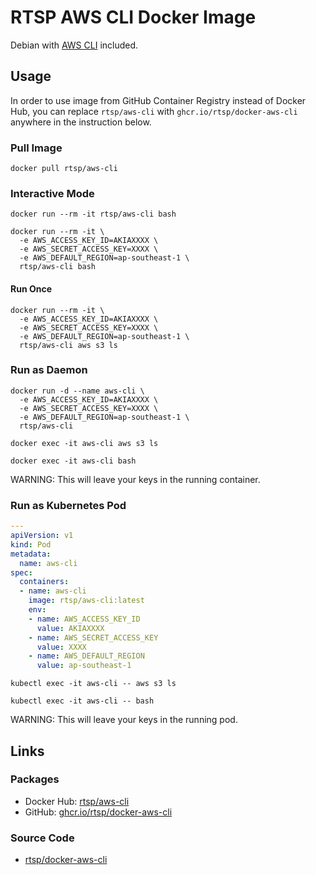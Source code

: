 # RTSP AWS CLI Docker Image

Debian with [AWS CLI](https://github.com/aws/aws-cli/tree/v2) included.


## Usage

In order to use image from GitHub Container Registry instead of Docker Hub, you can replace `rtsp/aws-cli` with `ghcr.io/rtsp/docker-aws-cli` anywhere in the instruction below.

### Pull Image

```ShellSession
docker pull rtsp/aws-cli
```

### Interactive Mode

```ShellSession
docker run --rm -it rtsp/aws-cli bash
```

```ShellSession
docker run --rm -it \
  -e AWS_ACCESS_KEY_ID=AKIAXXXX \
  -e AWS_SECRET_ACCESS_KEY=XXXX \
  -e AWS_DEFAULT_REGION=ap-southeast-1 \
  rtsp/aws-cli bash
```

#### Run Once

```ShellSession
docker run --rm -it \
  -e AWS_ACCESS_KEY_ID=AKIAXXXX \
  -e AWS_SECRET_ACCESS_KEY=XXXX \
  -e AWS_DEFAULT_REGION=ap-southeast-1 \
  rtsp/aws-cli aws s3 ls
```

### Run as Daemon

```ShellSession
docker run -d --name aws-cli \
  -e AWS_ACCESS_KEY_ID=AKIAXXXX \
  -e AWS_SECRET_ACCESS_KEY=XXXX \
  -e AWS_DEFAULT_REGION=ap-southeast-1 \
  rtsp/aws-cli
```

```ShellSession
docker exec -it aws-cli aws s3 ls

docker exec -it aws-cli bash
```

WARNING: This will leave your keys in the running container.

### Run as Kubernetes Pod

```yaml
---
apiVersion: v1
kind: Pod
metadata:
  name: aws-cli
spec:
  containers:
  - name: aws-cli
    image: rtsp/aws-cli:latest
    env:
    - name: AWS_ACCESS_KEY_ID
      value: AKIAXXXX
    - name: AWS_SECRET_ACCESS_KEY
      value: XXXX
    - name: AWS_DEFAULT_REGION
      value: ap-southeast-1
```

```ShellSession
kubectl exec -it aws-cli -- aws s3 ls

kubectl exec -it aws-cli -- bash
```

WARNING: This will leave your keys in the running pod.


## Links

### Packages

- Docker Hub: [rtsp/aws-cli](https://hub.docker.com/r/rtsp/aws-cli/)
- GitHub: [ghcr.io/rtsp/docker-aws-cli](https://github.com/rtsp/docker-aws-cli/pkgs/container/docker-aws-cli)

### Source Code

- [rtsp/docker-aws-cli](https://github.com/rtsp/docker-aws-cli)
